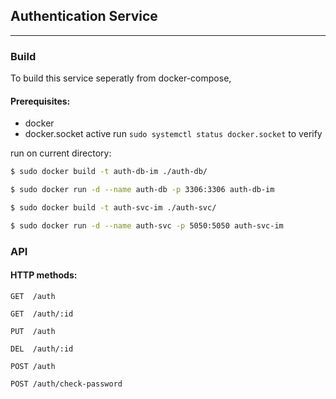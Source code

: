 ## Authentication Service
---

### Build

To build this service seperatly from docker-compose,

#### Prerequisites:

- docker
- docker.socket active run `sudo systemctl status docker.socket` to verify

run on current directory:<br/>

```bash
$ sudo docker build -t auth-db-im ./auth-db/

$ sudo docker run -d --name auth-db -p 3306:3306 auth-db-im 

$ sudo docker build -t auth-svc-im ./auth-svc/ 

$ sudo docker run -d --name auth-svc -p 5050:5050 auth-svc-im 
```

### API

#### HTTP methods:

```
GET  /auth

GET  /auth/:id

PUT  /auth

DEL  /auth/:id

POST /auth

POST /auth/check-password
```
